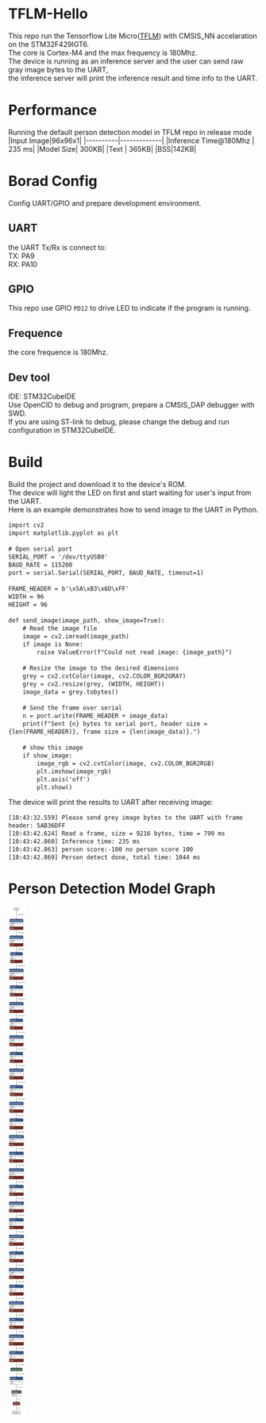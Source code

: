 # TFLM-Hello
This repo run the Tensorflow Lite Micro([TFLM](https://github.com/tensorflow/tflite-micro/tree/main)) with CMSIS_NN accelaration on the STM32F429IGT6.  
The core is Cortex-M4 and the max frequency is 180Mhz.  
The device is running as an inference server and the user can send raw gray image bytes to the UART,  
the inference server will print the inference result and time info to the UART.  
# Performance
Running the default person detection model in TFLM repo in release mode  
|Input Image|96x96x1|
|----------|-------------|
|Inference Time@180Mhz | 235 ms|
|Model Size| 300KB|
|Text | 365KB|
|BSS|142KB|
# Borad Config
Config UART/GPIO and prepare development environment.  
## UART
the UART Tx/Rx is connect to:  
TX: PA9  
RX: PA10  
## GPIO
This repo use GPIO `PD12` to drive LED to indicate if the program is running.
## Frequence
the core frequence is 180Mhz.
## Dev tool
IDE: STM32CubeIDE  
Use OpenCID to debug and program, prepare a CMSIS_DAP debugger with SWD.  
If you are using ST-link to debug, please change the debug and run configuration in STM32CubeIDE.  
# Build
Build the project and download it to the device's ROM.  
The device will light the LED on first and start waiting for user's input from the UART.  
Here is an example demonstrates how to send image to the UART in Python.
```
import cv2
import matplotlib.pyplot as plt

# Open serial port
SERIAL_PORT = '/dev/ttyUSB0' 
BAUD_RATE = 115200   
port = serial.Serial(SERIAL_PORT, BAUD_RATE, timeout=1)

FRAME_HEADER = b'\x5A\xB3\x6D\xFF'
WIDTH = 96
HEIGHT = 96

def send_image(image_path, show_image=True):
    # Read the image file
    image = cv2.imread(image_path)
    if image is None:
        raise ValueError(f"Could not read image: {image_path}")
    
    # Resize the image to the desired dimensions
    grey = cv2.cvtColor(image, cv2.COLOR_BGR2GRAY)
    grey = cv2.resize(grey, (WIDTH, HEIGHT))
    image_data = grey.tobytes()

    # Send the frame over serial
    n = port.write(FRAME_HEADER + image_data)
    print(f"Sent {n} bytes to serial port, header size = {len(FRAME_HEADER)}, frame size = {len(image_data)}.")

    # show this image
    if show_image:
        image_rgb = cv2.cvtColor(image, cv2.COLOR_BGR2RGB)
        plt.imshow(image_rgb)
        plt.axis('off')
        plt.show()
```
The device will print the results to UART after receiving image:
```
[10:43:32.559] Please send grey image bytes to the UART with frame header: 5AB36DFF
[10:43:42.624] Read a frame, size = 9216 bytes, time = 799 ms
[10:43:42.860] Inference time: 235 ms
[10:43:42.863] person score:-100 no person score 100
[10:43:42.869] Person detect done, total time: 1044 ms
```
# Person Detection Model Graph
![person detection graph](https://github.com/flj512/TFLM-Hello/blob/master/person_detect.tflite.png)

